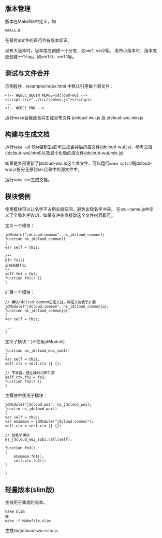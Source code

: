 ## 版本管理

版本在Makefile中定义，如

	VER=1.0

在最终js文件的首行会有版本标识。

发布大版本时，版本库应创建一个分支，如ver1, ver2等。
发布小版本时，版本库应创建一个tag，如ver1.0，ver1.1等。

## 测试与文件合并

示例程序 ../example/index.html 中默认引用每个源文件：

	<!-- WEBCC_BEGIN MERGE=jdcloud-wui -->
	<script src="../src/common.js"></script>
	...
	<!-- WEBCC_END -->

运行make会据此合并生成发布文件 jdcloud-wui.js 及 jdcloud-wui.min.js

## 构建与生成文档

运行`make -B`(-B为强制生成)可生成合并后的库文件(jdcloud-wui.js)、参考文档(jdcloud-wui.html)以及最小化后的库文件(jdcloud-wui.min.js)

如果是外部更新了jdcloud-wui.js这个库文件，可以运行`make split`将jdcloud-wui.js拆分还原到src目录中的源文件中。

运行`make doc`生成文档。

## 模块惯例

使用模块可以让名字不占用全局空间，避免出现名字冲突。
在wui-name.js中定义了全局名字WUI，如果有冲突直接改这个文件内容即可。

定义一个模块：

	jdModule("jdcloud.common", ns_jdcloud_common);
	function ns_jdcloud_common()
	{
	var self = this;

	/**
	@fn fn1()
	公共函数fn1
	*/
	self.fn1 = fn1;
	function fn1() {}
	}

扩展一个模块：

	// 模块jdcloud.common已定义过，再定义则表示扩展
	jdModule("jdcloud.common", ns_jdcloud_commonjq);
	function ns_jdcloud_commonjq()
	{
	var self = this;

	...
	}

定义子模块：(不使用jdModule)

	function ns_jdcloud_wui_sub1()
	{
	var self = this;
	self.ctx = self.ctx || {};

	// 不暴露，但在模块内部共享
	self.ctx.fn2 = fn2;
	function fn2() {}
	}

主模块中使用子模块：

	jdModule("jdcloud.wui", ns_jdcloud_wui);
	functin ns_jdcloud_wui()
	{
	var self = this;
	var mCommon = jdModule("jdcloud.common");
	self.ctx = self.ctx || {};

	// 加载子模块
	ns_jdcloud_wui_sub1.call(self);

	function fn3()
	{
		mCommon.fn1();
		self.ctx.fn2();
	}

	}

## 轻量版本(slim版)

生成用于集成的版本。

	make slim
	或
	make -f Makefile.slim

生成lib/jdcloud-wui-slim.js

